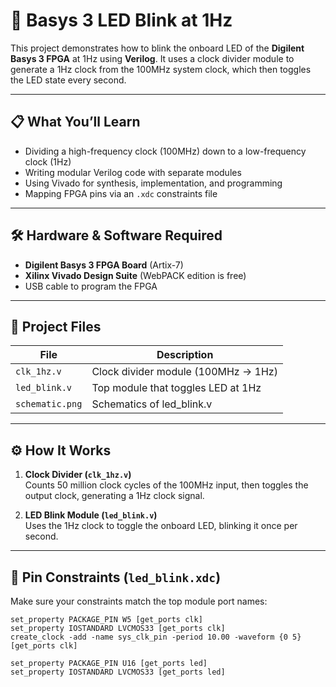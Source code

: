# 🔦 Basys 3 LED Blink at 1Hz

This project demonstrates how to blink the onboard LED of the **Digilent Basys 3 FPGA** at 1Hz using **Verilog**. It uses a clock divider module to generate a 1Hz clock from the 100MHz system clock, which then toggles the LED state every second.

---

## 📋 What You’ll Learn
- Dividing a high-frequency clock (100MHz) down to a low-frequency clock (1Hz)
- Writing modular Verilog code with separate modules
- Using Vivado for synthesis, implementation, and programming
- Mapping FPGA pins via an `.xdc` constraints file

---

## 🛠️ Hardware & Software Required
- **Digilent Basys 3 FPGA Board** (Artix-7)
- **Xilinx Vivado Design Suite** (WebPACK edition is free)
- USB cable to program the FPGA

---

## 📂 Project Files

| File           | Description                            |
| -------------- | ----------------------------------   |
| `clk_1hz.v`    | Clock divider module (100MHz → 1Hz)  |
| `led_blink.v`  | Top module that toggles LED at 1Hz   |
| `schematic.png`| Schematics of led_blink.v            |

---

## ⚙️ How It Works

1. **Clock Divider (`clk_1hz.v`)**  
   Counts 50 million clock cycles of the 100MHz input, then toggles the output clock, generating a 1Hz clock signal.

2. **LED Blink Module (`led_blink.v`)**  
   Uses the 1Hz clock to toggle the onboard LED, blinking it once per second.

---

## 🎯 Pin Constraints (`led_blink.xdc`)

Make sure your constraints match the top module port names:

```xdc
set_property PACKAGE_PIN W5 [get_ports clk]
set_property IOSTANDARD LVCMOS33 [get_ports clk]
create_clock -add -name sys_clk_pin -period 10.00 -waveform {0 5} [get_ports clk]

set_property PACKAGE_PIN U16 [get_ports led]
set_property IOSTANDARD LVCMOS33 [get_ports led]
